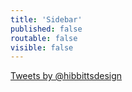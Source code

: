 ```yaml
---
title: 'Sidebar'
published: false
routable: false
visible: false
---
```


<a class="twitter-timeline" data-height="600" data-chrome="noscrollbar" href="https://twitter.com/hibbittsdesign">Tweets by @hibbittsdesign</a>
<script>!function(d,s,id){var js,fjs=d.getElementsByTagName(s)[0],p=/^http:/.test(d.location)?'http':'https';if(!d.getElementById(id)){js=d.createElement(s);js.id=id;js.src=p+"://platform.twitter.com/widgets.js";fjs.parentNode.insertBefore(js,fjs);}}(document,"script","twitter-wjs");</script>

